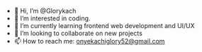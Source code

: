 - 👋 Hi, I’m @Glorykach
- 👀 I’m interested in coding.
- 🌱 I’m currently learning frontend web development and UI/UX
- 💞️ I’m looking to collaborate on new projects
- 📫 How to reach me: onyekachiglory52@gmail.com

<!---
Glorykach/Glorykach is a ✨ special ✨ repository because its `README.md` (this file) appears on your GitHub profile.
You can click the Preview link to take a look at your changes.
--->
